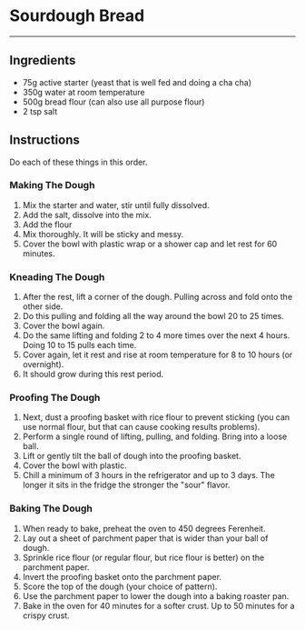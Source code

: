 # Sourdough Bread



---

## Ingredients
- 75g active starter (yeast that is well fed and doing a cha cha)
- 350g water at room temperature
- 500g bread flour (can also use all purpose flour)
- 2 tsp salt


## Instructions
Do each of these things in this order.

### Making The Dough
1. Mix the starter and water, stir until fully dissolved.
2. Add the salt, dissolve into the mix.
3. Add the flour
4. Mix thoroughly. It will be sticky and messy.
5. Cover the bowl with plastic wrap or a shower cap and let rest for 60 minutes.

### Kneading The Dough
1. After the rest, lift a corner of the dough. Pulling across and fold onto the other side.
2. Do this pulling and folding all the way around the bowl 20 to 25 times.
3. Cover the bowl again.
4. Do the same lifting and folding 2 to 4 more times over the next 4 hours. Doing 10 to 15 pulls each time.
5. Cover again, let it rest and rise at room temperature for 8 to 10 hours (or overnight).
6. It should grow during this rest period.

### Proofing The Dough
1. Next, dust a proofing basket with rice flour to prevent sticking (you can use normal flour, but that can cause cooking results problems).
2. Perform a single round of lifting, pulling, and folding. Bring into a loose ball.
3. Lift or gently tilt the ball of dough into the proofing basket.
4. Cover the bowl with plastic.
5. Chill a minimum of 3 hours in the refrigerator and up to 3 days. The longer it sits in the fridge the stronger the "sour" flavor.


### Baking The Dough
1. When ready to bake, preheat the oven to 450 degrees Ferenheit.
2. Lay out a sheet of parchment paper that is wider than your ball of dough.
3. Sprinkle rice flour (or regular flour, but rice flour is better) on the parchment paper.
4. Invert the proofing basket onto the parchment paper.
5. Score the top of the dough (your choice of pattern).
6. Use the parchment paper to lower the dough into a baking roaster pan.
7. Bake in the oven for 40 minutes for a softer crust. Up to 50 minutes for a crispy crust.

